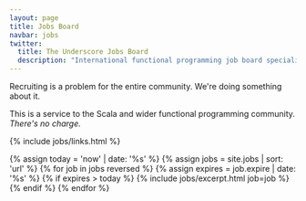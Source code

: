 ```yaml
---
layout: page
title: Jobs Board
navbar: jobs
twitter:
  title: The Underscore Jobs Board
  description: "International functional programming job board specialising in Scala roles. Recruiting is a problem for the entire community. We're doing something about it!"
---
```


<div class="job-header">
  <p class="text-center">
    Recruiting is a problem for the entire community. We're doing something about it.
  </p>

  <p class="text-center">
    This is a service to the Scala and wider functional programming community. <em>There's no charge.</em>
  </p>

  {% include jobs/links.html %}
</div>

<article class="job-listing">
  {% assign today = 'now' | date: '%s' %}
  {% assign jobs = site.jobs | sort: 'url' %}
  {% for job in jobs reversed %}
    {% assign expires = job.expire | date: '%s' %}
      {% if expires > today %}
        {% include jobs/excerpt.html job=job %}
      {% endif %}
  {% endfor %}
</article>

<script>
  uio.jobListing.init(".job-listing")
</script>
